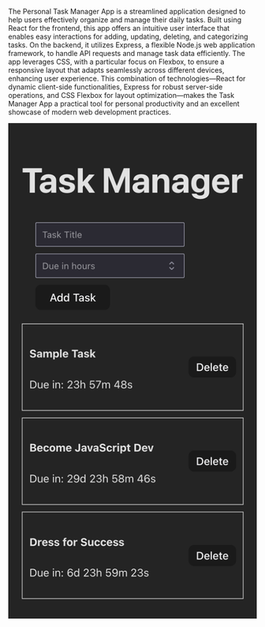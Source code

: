 The Personal Task Manager App is a streamlined application designed to help users effectively organize and manage their daily tasks. Built using React for the frontend, this app offers an intuitive user interface that enables easy interactions for adding, updating, deleting, and categorizing tasks. On the backend, it utilizes Express, a flexible Node.js web application framework, to handle API requests and manage task data efficiently. The app leverages CSS, with a particular focus on Flexbox, to ensure a responsive layout that adapts seamlessly across different devices, enhancing user experience. This combination of technologies—React for dynamic client-side functionalities, Express for robust server-side operations, and CSS Flexbox for layout optimization—makes the Task Manager App a practical tool for personal productivity and an excellent showcase of modern web development practices.

![showcase](./images/exampleImage.png)
